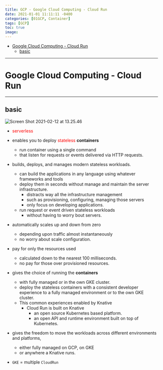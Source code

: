 ```yaml
---
title: GCP - Google Cloud Computing - Cloud Run
date: 2021-01-01 11:11:11 -0400
categories: [01GCP, Container]
tags: [GCP]
toc: true
image:
---
```


- [Google Cloud Computing - Cloud Run](#google-cloud-computing---cloud-run)
  - [basic](#basic)

---

# Google Cloud Computing - Cloud Run

---

## basic

![Screen Shot 2021-02-12 at 13.25.46](https://i.imgur.com/uuTClRK.png)

- <font color=red> serverless </font>

- enables you to deploy <font color=red> stateless </font> **containers**
  - run container using a single command
  - that listen for requests or events delivered via HTTP requests.

- builds, deploys, and manages modern stateless workloads.
  - can build the applications in any language using whatever frameworks and tools
  - deploy them in seconds without manage and maintain the server infrastructure.
    - distracts way all the infrastructure management
    - such as provisioning, configuring, managing those servers
    - only focus on developing applications.
  - run request or event driven stateless workloads
    - without having to worry bout servers.

- automatically scales up and down from zero
  - depending upon traffic almost instantaneously
  - no worry about scale configuration.

- pay for only the resources used
  - calculated down to the nearest 100 milliseconds.
  - no pay for those over provisioned resources.

- gives the choice of running the **containers**
  - with fully managed or in the own GKE cluster.
  - deploy the stateless containers with a consistent developer experience to a fully managed environment or to the own GKE cluster.
  - This common experiences enabled by Knative
    - Cloud Run is built on Knative
      - an open source Kubernetes based platform.
      - an open API and runtime environment built on top of Kubernetes.

- gives the freedom to move the workloads across different environments and platforms,
  - either fully managed on GCP, on GKE
  - or anywhere a Knative runs.




- `GKE` = multiple `CloudRun`
